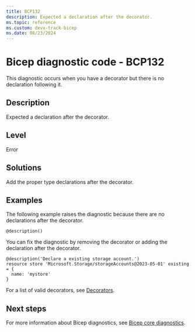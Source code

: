 ```yaml
---
title: BCP132
description: Expected a declaration after the decorator.
ms.topic: reference
ms.custom: devx-track-bicep
ms.date: 08/23/2024
---
```


# Bicep diagnostic code - BCP132

This diagnostic occurs when you have a decorator but there is no declaration following it.

## Description

Expected a declaration after the decorator.

## Level

Error

## Solutions

Add the proper type declarations after the decorator.

## Examples

The following example raises the diagnostic because there are no declarations after the decorator.

```bicep
@description()
```

You can fix the diagnostic by removing the decorator or adding the declaration after the decorator.  

```bicep
@description('Declare a existing storage account.')
resource store 'Microsoft.Storage/storageAccounts@2023-05-01' existing = {
  name: 'mystore'
}
```

For a list of valid decorators, see [Decorators](../file.md#decorators).

## Next steps

For more information about Bicep diagnostics, see [Bicep core diagnostics](../bicep-core-diagnostics.md).

